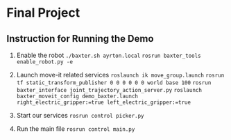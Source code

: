 # Final Project

## Instruction for Running the Demo

1. Enable the robot
`./baxter.sh ayrton.local`
`rosrun baxter_tools enable_robot.py -e`

2. Launch move-it related services
`roslaunch ik move_group.launch`
`rosrun tf static_transform_publisher 0 0 0 0 0 0 world base 100`
`rosrun baxter_interface joint_trajectory_action_server.py`
`roslaunch baxter_moveit_config demo_baxter.launch right_electric_gripper:=true left_electric_gripper:=true`

3. Start our services
`rosrun control picker.py`

4. Run the main file
`rosrun control main.py`